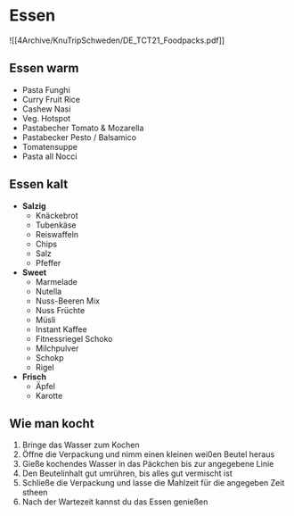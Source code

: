 # Essen
![[4Archive/KnuTripSchweden/DE_TCT21_Foodpacks.pdf]]

## Essen warm
- Pasta Funghi
- Curry Fruit Rice 
- Cashew Nasi
- Veg. Hotspot
- Pastabecher Tomato & Mozarella
- Pastabecker Pesto / Balsamico
- Tomatensuppe
- Pasta all Nocci

## Essen kalt 
- **Salzig**
	- Knäckebrot
	- Tubenkäse
	- Reiswaffeln
	- Chips
	- Salz 
	- Pfeffer
- **Sweet**
	- Marmelade
	- Nutella
	- Nuss-Beeren Mix
	- Nuss Früchte
	- Müsli
	- Instant Kaffee
	- Fitnessriegel Schoko
	- Milchpulver
	- Schokp
	- Rigel
- **Frisch**
	- Äpfel
	- Karotte

## Wie man kocht
1. Bringe das Wasser zum Kochen
2. Öffne die Verpackung und nimm einen kleinen wei0en Beutel heraus
3. Gieße kochendes Wasser in das Päckchen bis zur angegebene Linie
4. Den Beutelinhalt gut umrühren, bis alles gut vermischt ist 
5. Schließe die Verpackung und lasse die Mahlzeit für die angegeben Zeit stheen
6. Nach der Wartezeit kannst du das Essen genießen